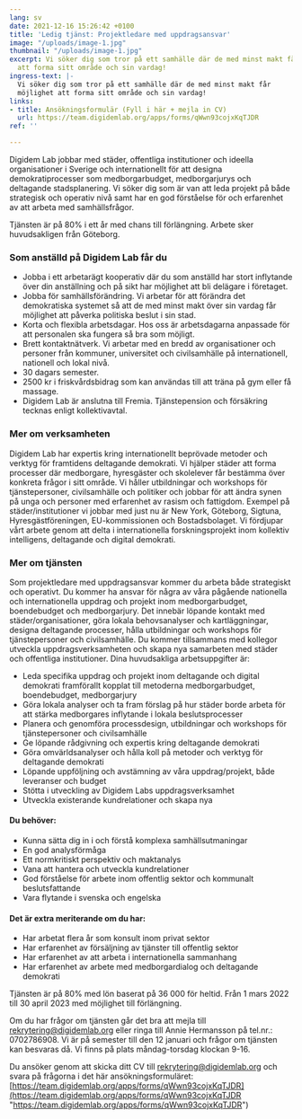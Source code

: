 ```yaml
---
lang: sv
date: 2021-12-16 15:26:42 +0100
title: 'Ledig tjänst: Projektledare med uppdragsansvar'
image: "/uploads/image-1.jpg"
thumbnail: "/uploads/image-1.jpg"
excerpt: Vi söker dig som tror på ett samhälle där de med minst makt får möjlighet
  att forma sitt område och sin vardag!
ingress-text: |-
  Vi söker dig som tror på ett samhälle där de med minst makt får
  möjlighet att forma sitt område och sin vardag!
links:
- title: Ansökningsformulär (Fyll i här + mejla in CV)
  url: https://team.digidemlab.org/apps/forms/qWwn93cojxKqTJDR
ref: ''

---
```

Digidem Lab jobbar med städer, offentliga institutioner och ideella organisationer i Sverige och internationellt för att designa demokratiprocesser som medborgarbudget, medborgarjurys och deltagande stadsplanering. Vi söker dig som är van att leda projekt på både strategisk och operativ nivå samt har en god förståelse för och erfarenhet av att arbeta med samhällsfrågor.

Tjänsten är på 80% i ett år med chans till förlängning. Arbete sker huvudsakligen från Göteborg.

### Som anställd på Digidem Lab får du

* Jobba i ett arbetarägt kooperativ där du som anställd har stort inflytande över din anställning och på sikt har möjlighet att bli delägare i företaget.
* Jobba för samhällsförändring. Vi arbetar för att förändra det demokratiska systemet så att de med minst makt över sin vardag får möjlighet att påverka politiska beslut i sin stad.
* Korta och flexibla arbetsdagar. Hos oss är arbetsdagarna anpassade för att personalen ska fungera så bra som möjligt.
* Brett kontaktnätverk. Vi arbetar med en bredd av organisationer och personer från kommuner, universitet och civilsamhälle på internationell, nationell och lokal nivå.
* 30 dagars semester.
* 2500 kr i friskvårdsbidrag som kan användas till att träna på gym eller få massage.
* Digidem Lab är anslutna till Fremia. Tjänstepension och försäkring tecknas enligt kollektivavtal.

### Mer om verksamheten

Digidem Lab har expertis kring internationellt beprövade metoder och verktyg för framtidens deltagande demokrati. Vi hjälper städer att forma processer där medborgare, hyresgäster och skolelever får bestämma över konkreta frågor i sitt område. Vi håller utbildningar och workshops för tjänstepersoner, civilsamhälle och politiker och jobbar för att ändra synen på unga och personer med erfarenhet av rasism och fattigdom. Exempel på städer/institutioner vi jobbar med just nu är New York, Göteborg, Sigtuna, Hyresgästföreningen, EU-kommissionen och Bostadsbolaget. Vi fördjupar vårt arbete genom att delta i internationella forskningsprojekt inom kollektiv intelligens, deltagande och digital demokrati.

### Mer om tjänsten

Som projektledare med uppdragsansvar kommer du arbeta både strategiskt och operativt. Du kommer ha ansvar för några av våra pågående nationella och internationella uppdrag och projekt inom medborgarbudget, boendebudget och medborgarjury. Det innebär löpande kontakt med städer/organisationer, göra lokala behovsanalyser och kartläggningar, designa deltagande processer, hålla utbildningar och workshops för tjänstepersoner och civilsamhälle. Du kommer tillsammans med kollegor utveckla uppdragsverksamheten och skapa nya samarbeten med städer och offentliga institutioner. Dina huvudsakliga arbetsuppgifter är:

* Leda specifika uppdrag och projekt inom deltagande och digital demokrati framförallt kopplat till metoderna medborgarbudget, boendebudget, medborgarjury
* Göra lokala analyser och ta fram förslag på hur städer borde arbeta för att stärka medborgares inflytande i lokala beslutsprocesser
* Planera och genomföra processdesign, utbildningar och workshops för tjänstepersoner och civilsamhälle
* Ge löpande rådgivning och expertis kring deltagande demokrati
* Göra omvärldsanalyser och hålla koll på metoder och verktyg för deltagande demokrati
* Löpande uppföljning och avstämning av våra uppdrag/projekt, både leveranser och budget
* Stötta i utveckling av Digidem Labs uppdragsverksamhet
* Utveckla existerande kundrelationer och skapa nya

#### Du behöver:

* Kunna sätta dig in i och förstå komplexa samhällsutmaningar
* En god analysförmåga
* Ett normkritiskt perspektiv och maktanalys
* Vana att hantera och utveckla kundrelationer
* God förståelse för arbete inom offentlig sektor och kommunalt beslutsfattande
* Vara flytande i svenska och engelska

#### Det är extra meriterande om du har:

* Har arbetat flera år som konsult inom privat sektor
* Har erfarenhet av försäljning av tjänster till offentlig sektor 
* Har erfarenhet av att arbeta i internationella sammanhang
* Har erfarenhet av arbete med medborgardialog och deltagande demokrati

Tjänsten är på 80% med lön baserat på 36 000 för heltid. Från 1 mars 2022 till 30 april 2023 med möjlighet till förlängning.

Om du har frågor om tjänsten går det bra att mejla till [rekrytering@digidemlab.org](mailto:rekrytering@digidemlab.org) eller ringa till Annie Hermansson på tel.nr.: 0702786908. Vi är på semester till den 12 januari och frågor om tjänsten kan besvaras då. Vi finns på plats måndag-torsdag klockan 9-16.

Du ansöker genom att skicka ditt CV till [rekrytering@digidemlab.org](mailto:rekrytering@digidemlab.org) och svara på frågorna i det här ansökningsformuläret: [https://team.digidemlab.org/apps/forms/qWwn93cojxKqTJDR](https://team.digidemlab.org/apps/forms/qWwn93cojxKqTJDR "https://team.digidemlab.org/apps/forms/qWwn93cojxKqTJDR")